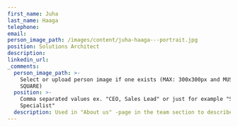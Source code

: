 ```yaml
---
first_name: Juha
last_name: Haaga
telephone:
email:
person_image_path: /images/content/juha-haaga---portrait.jpg
position: Solutions Architect
description:
linkedin_url:
_comments:
  person_image_path: >-
    Select or upload person image if one exists (MAX: 300x300px and MUST BE
    SQUARE)
  position: >-
    Comma separated values ex. "CEO, Sales Lead" or just for example "Software
    Specialist"
  description: Used in "About us" -page in the team section to describe the employee.
---
```


